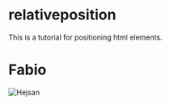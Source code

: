 # relativeposition
This is a tutorial for positioning html elements.

# Fabio

![Hejsan](http://i.kinja-img.com/gawker-media/image/upload/s--636vKZQq--/c_fit,fl_progressive,q_80,w_636/oqcnwo41iea3wgaa8cfb.jpg)
